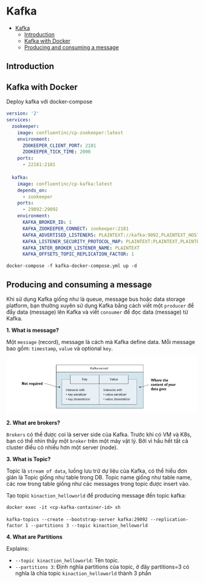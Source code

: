 # Kafka

- [Kafka](#kafka)
  - [Introduction](#introduction)
  - [Kafka with Docker](#kafka-with-docker)
  - [Producing and consuming a message](#producing-and-consuming-a-message)


## Introduction

## Kafka with Docker

Deploy kafka với docker-compose

```yaml
version: '2'
services:
  zookeeper:
    image: confluentinc/cp-zookeeper:latest
    environment:
      ZOOKEEPER_CLIENT_PORT: 2181
      ZOOKEEPER_TICK_TIME: 2000
    ports:
      - 22181:2181
  
  kafka:
    image: confluentinc/cp-kafka:latest
    depends_on:
      - zookeeper
    ports:
      - 29092:29092
    environment:
      KAFKA_BROKER_ID: 1
      KAFKA_ZOOKEEPER_CONNECT: zookeeper:2181
      KAFKA_ADVERTISED_LISTENERS: PLAINTEXT://kafka:9092,PLAINTEXT_HOST://localhost:29092
      KAFKA_LISTENER_SECURITY_PROTOCOL_MAP: PLAINTEXT:PLAINTEXT,PLAINTEXT_HOST:PLAINTEXT
      KAFKA_INTER_BROKER_LISTENER_NAME: PLAINTEXT
      KAFKA_OFFSETS_TOPIC_REPLICATION_FACTOR: 1
```

```shell
docker-compose -f kafka-docker-compose.yml up -d
```
## Producing and consuming a message

Khi sử dụng Kafka giống như là queue, message bus hoặc data storage platform, bạn thường xuyên sử dụng Kafka bằng cách viết một `producer` để đẩy data (message) lên Kafka và viết `consumer` để đọc data (message) từ Kafka.

**1. What is message?**

Một `message` (record), message là cách mà Kafka define data. Mỗi message bao gồm: `timestamp`, `value` và optional `key`.

![](./imgs/kafka-messsage.png)

**2. What are brokers?**

`Brokers` có thể được coi là server side của Kafka. Trước khi có VM và K8s, bạn có thể nhìn thấy một `broker` trên một máy vật lý. Bởi vì hầu hết tất cả cluster điều có nhiều hơn một server (node).

**3. What is Topic?**

Topic là `stream of data`, luồng lưu trữ dự liệu của Kafka, có thể hiểu đơn giản là Topic giống như table trong DB. Topic name giống như table name, các row trong table giống như các messages trong topic được insert vào.

Tạo topic `kinaction_helloworld` để producing message đến topic kafka:

```shell
docker exec -it <cp-kafka-container-id> sh

kafka-topics --create --bootstrap-server kafka:29092 --replication-factor 1 --partitions 3 --topic kinaction_helloworld
```

**4. What are Partitions**

Explains:

- `--topic kinaction_helloworld`: Tên topic.
- `--partitions 3`: Định nghĩa partitions của topic, ở đây partitions=3 có nghĩa là chia topic `kinaction_helloworld` thành 3 phần

